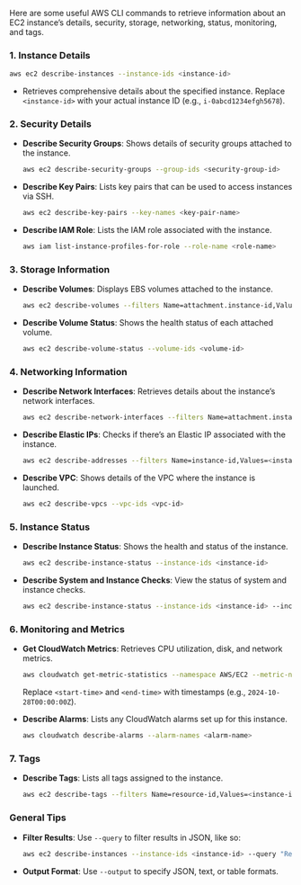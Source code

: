 Here are some useful AWS CLI commands to retrieve information about an EC2 instance’s details, security, storage, networking, status, monitoring, and tags.

### 1. **Instance Details**
   ```bash
   aws ec2 describe-instances --instance-ids <instance-id>
   ```
   - Retrieves comprehensive details about the specified instance. Replace `<instance-id>` with your actual instance ID (e.g., `i-0abcd1234efgh5678`).

### 2. **Security Details**
   - **Describe Security Groups**: Shows details of security groups attached to the instance.
     ```bash
     aws ec2 describe-security-groups --group-ids <security-group-id>
     ```
   - **Describe Key Pairs**: Lists key pairs that can be used to access instances via SSH.
     ```bash
     aws ec2 describe-key-pairs --key-names <key-pair-name>
     ```
   - **Describe IAM Role**: Lists the IAM role associated with the instance.
     ```bash
     aws iam list-instance-profiles-for-role --role-name <role-name>
     ```

### 3. **Storage Information**
   - **Describe Volumes**: Displays EBS volumes attached to the instance.
     ```bash
     aws ec2 describe-volumes --filters Name=attachment.instance-id,Values=<instance-id>
     ```
   - **Describe Volume Status**: Shows the health status of each attached volume.
     ```bash
     aws ec2 describe-volume-status --volume-ids <volume-id>
     ```

### 4. **Networking Information**
   - **Describe Network Interfaces**: Retrieves details about the instance’s network interfaces.
     ```bash
     aws ec2 describe-network-interfaces --filters Name=attachment.instance-id,Values=<instance-id>
     ```
   - **Describe Elastic IPs**: Checks if there’s an Elastic IP associated with the instance.
     ```bash
     aws ec2 describe-addresses --filters Name=instance-id,Values=<instance-id>
     ```
   - **Describe VPC**: Shows details of the VPC where the instance is launched.
     ```bash
     aws ec2 describe-vpcs --vpc-ids <vpc-id>
     ```

### 5. **Instance Status**
   - **Describe Instance Status**: Shows the health and status of the instance.
     ```bash
     aws ec2 describe-instance-status --instance-ids <instance-id>
     ```
   - **Describe System and Instance Checks**: View the status of system and instance checks.
     ```bash
     aws ec2 describe-instance-status --instance-ids <instance-id> --include-all-instances
     ```

### 6. **Monitoring and Metrics**
   - **Get CloudWatch Metrics**: Retrieves CPU utilization, disk, and network metrics.
     ```bash
     aws cloudwatch get-metric-statistics --namespace AWS/EC2 --metric-name CPUUtilization --dimensions Name=InstanceId,Value=<instance-id> --statistics Average --period 300 --start-time <start-time> --end-time <end-time>
     ```
     Replace `<start-time>` and `<end-time>` with timestamps (e.g., `2024-10-28T00:00:00Z`).

   - **Describe Alarms**: Lists any CloudWatch alarms set up for this instance.
     ```bash
     aws cloudwatch describe-alarms --alarm-names <alarm-name>
     ```

### 7. **Tags**
   - **Describe Tags**: Lists all tags assigned to the instance.
     ```bash
     aws ec2 describe-tags --filters Name=resource-id,Values=<instance-id>
     ```

### General Tips
   - **Filter Results**: Use `--query` to filter results in JSON, like so:
     ```bash
     aws ec2 describe-instances --instance-ids <instance-id> --query "Reservations[*].Instances[*].[InstanceId,InstanceType,State.Name,PrivateIpAddress,PublicIpAddress]"
     ```
   - **Output Format**: Use `--output` to specify JSON, text, or table formats.
